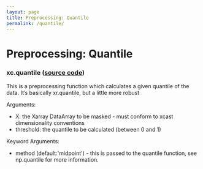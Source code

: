 ```yaml
--- 
layout: page 
title: Preprocessing: Quantile
permalink: /quantile/ 
---
```


# Preprocessing: Quantile
### xc.quantile ([source code](https://github.com/kjhall01/xcast/blob/b1764eaa1bfaf17c85447f6571caf016a13b2915/src/preprocessing/onehot.py#L19)) 

This is a preprocessing function which calculates a given quantile of the data. It’s basically xr.quantile, but a little more robust 

Arguments: 
- X: the Xarray DataArray to be masked - must conform to xcast dimensionality conventions
- threshold: the quantile to be calculated (between 0 and 1) 

Keyword Arguments: 
- method (default:'midpoint') - this is passed to the quantile function, see np.quantile for more information.
